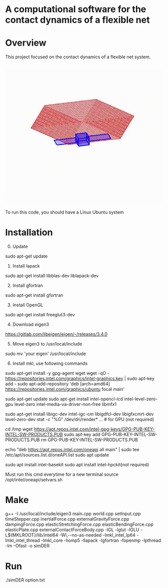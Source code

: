 # A computational software for the contact dynamics of a flexible net

# Overview
This project focused on the contact dynamics of a flexible net system.

<br/><img src='demo.gif' width="600">

To run this code, you should have a Linux Ubuntu system

# Installation

0. Update

sudo apt-get update

1. Install lapack

sudo apt-get install libblas-dev liblapack-dev

2. Install gfortran

sudo apt-get install gfortran

3. Install OpenGL

sudo apt-get install freeglut3-dev

4. Download eigen3

https://gitlab.com/libeigen/eigen/-/releases/3.4.0

5. Move eigen3 to /usr/local/include

sudo mv 'your eigen' /usr/local/include

6. Install mkl, use following commands

sudo apt-get install -y gpg-agent wget
wget -qO - https://repositories.intel.com/graphics/intel-graphics.key | sudo apt-key add -
sudo apt-add-repository 'deb [arch=amd64] https://repositories.intel.com/graphics/ubuntu focal main'

sudo apt-get update
sudo apt-get install intel-opencl-icd intel-level-zero-gpu level-zero intel-media-va-driver-non-free libmfx1

sudo apt-get install libigc-dev intel-igc-cm libigdfcl-dev libigfxcmrt-dev level-zero-dev
stat -c "%G" /dev/dri/render*
... # for GPU (not required)

cd /tmp
wget https://apt.repos.intel.com/intel-gpg-keys/GPG-PUB-KEY-INTEL-SW-PRODUCTS.PUB
sudo apt-key add GPG-PUB-KEY-INTEL-SW-PRODUCTS.PUB
rm GPG-PUB-KEY-INTEL-SW-PRODUCTS.PUB

echo "deb https://apt.repos.intel.com/oneapi all main" | sudo tee /etc/apt/sources.list.d/oneAPI.list
sudo apt update

sudo apt install intel-basekit
sudo apt install intel-hpckit(not required)

Must run this cmd everytime for a new terminal
source /opt/intel/oneapi/setvars.sh

# Make
g++ -I /usr/local/include/eigen3 main.cpp world.cpp setInput.cpp timeStepper.cpp inertialForce.cpp externalGravityForce.cpp dampingForce.cpp elasticStretchingForce.cpp elasticBendingForce.cpp elasticPlate.cpp externalContactForceBody.cpp -lGL -lglut -lGLU -L${MKLROOT}/lib/intel64 -Wl,--no-as-needed -lmkl_intel_lp64 -lmkl_intel_thread -lmkl_core -liomp5 -llapack -lgfortran -fopenmp -lpthread -lm -Ofast -o simDER

# Run 
./simDER option.txt
